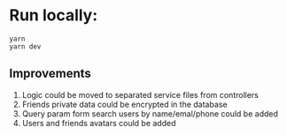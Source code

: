 # Run locally:
```
yarn
yarn dev
```

## Improvements
1. Logic could be moved to separated service files from controllers
2. Friends private data could be encrypted in the database
3. Query param form search users by name/emal/phone could be added
4. Users and friends avatars could be added
